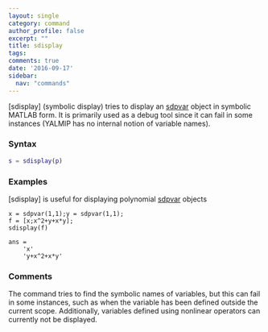 ```yaml
---
layout: single
category: command
author_profile: false
excerpt: ""
title: sdisplay
tags:
comments: true
date: '2016-09-17'
sidebar:
  nav: "commands"
---
```


[sdisplay] (symbolic display) tries to display an [sdpvar](/command/sdpvar) object in symbolic MATLAB form. It is primarily used as a debug tool since it can fail in some instances (YALMIP has no internal notion of variable names).

### Syntax

````matlab
s = sdisplay(p)
````

### Examples

[sdisplay] is useful for displaying polynomial [sdpvar](/command/sdpvar) objects

````matlabb
x = sdpvar(1,1);y = sdpvar(1,1);
f = [x;x^2+y+x*y];
sdisplay(f)

ans =
    'x'
    'y+x^2+x*y'
````

### Comments

The command tries to find the symbolic names of variables, but this can fail in some instances, such as when the variable has been defined outside the current scope. Additionally, variables defined using nonlinear operators can currently not be displayed.
